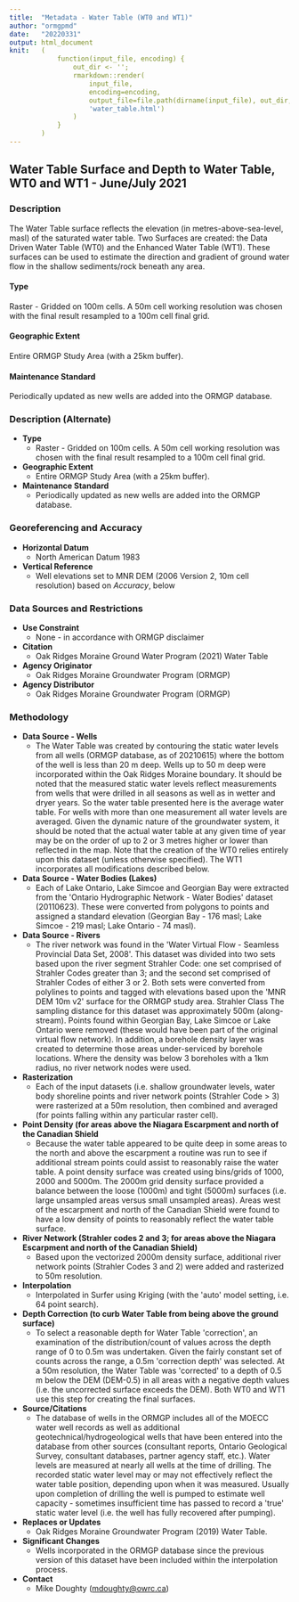 ```yaml
---
title:  "Metadata - Water Table (WT0 and WT1)"
author: "ormgpmd"
date:   "20220331"
output: html_document
knit:   (
            function(input_file, encoding) {
                out_dir <- '';
                rmarkdown::render(
                    input_file,
                    encoding=encoding,
                    output_file=file.path(dirname(input_file), out_dir,
                    'water_table.html')
                )
            }
        )
---
```


## Water Table Surface and Depth to Water Table, WT0 and WT1 - June/July 2021

### Description

The Water Table surface reflects the elevation (in metres-above-sea-level, masl) of the saturated water table.  Two Surfaces are created: the Data Driven Water Table (WT0) and the Enhanced Water Table (WT1).  These surfaces can be used to estimate the direction and gradient of ground water flow in the shallow sediments/rock beneath any area.

#### Type

Raster - Gridded on 100m cells.  A 50m cell working resolution was chosen with the final result resampled to a 100m cell final grid.

#### Geographic Extent

Entire ORMGP Study Area (with a 25km buffer).

#### Maintenance Standard

Periodically updated as new wells are added into the ORMGP database.

### Description (Alternate)

* **Type**
    + Raster - Gridded on 100m cells.  A 50m cell working resolution was chosen with the final result resampled to a 100m cell final grid.
* **Geographic Extent**
    + Entire ORMGP Study Area (with a 25km buffer).
* **Maintenance Standard**
    + Periodically updated as new wells are added into the ORMGP database.

### Georeferencing and Accuracy

* **Horizontal Datum**
    + North American Datum 1983
* **Vertical Reference**
    + Well elevations set to MNR DEM (2006 Version 2, 10m cell resolution) based on *Accuracy*, below

### Data Sources and Restrictions

* **Use Constraint**
    + None - in accordance with ORMGP disclaimer
* **Citation**
    + Oak Ridges Moraine Ground Water Program (2021) Water Table
* **Agency Originator**
    + Oak Ridges Moraine Groundwater Program (ORMGP)
* **Agency Distributor**
    + Oak Ridges Moraine Groundwater Program (ORMGP)

### Methodology

* **Data Source - Wells**
    + The Water Table was created by contouring the static water levels from all wells (ORMGP database, as of 20210615) where the bottom of the well is less than 20 m deep. Wells up to 50 m deep were incorporated within the Oak Ridges Moraine boundary. It should be noted that the measured static water levels reflect measurements from wells that were drilled in all seasons as well as in wetter and dryer years. So the water table presented here is the average water table. For wells with more than one measurement all water levels are averaged.  Given the dynamic nature of the groundwater system, it should be noted that the actual water table at any given time of year may be on the order of up to 2 or 3 metres higher or lower than reflected in the map.  Note that the creation of the WT0 relies entirely upon this dataset (unless otherwise specified).  The WT1 incorporates all modifications described below.
* **Data Source - Water Bodies (Lakes)**
    + Each of Lake Ontario, Lake Simcoe and Georgian Bay were extracted from the 'Ontario Hydrographic Network - Water Bodies' dataset (20110623).  These were converted from polygons to points and assigned a standard elevation (Georgian Bay - 176 masl; Lake Simcoe - 219 masl; Lake Ontario - 74 masl).
* **Data Source - Rivers**
    + The river network was found in the 'Water Virtual Flow - Seamless Provincial Data Set, 2008'.  This dataset was divided into two sets based upon the river segment Strahler Code: one set comprised of Strahler Codes greater than 3; and the second set comprised of Strahler Codes of either 3 or 2.  Both sets were converted from polylines to points and tagged with elevations based upon the 'MNR DEM 10m v2' surface for the ORMGP study area.  Strahler Class The sampling distance for this dataset was approximately 500m (along-stream).  Points found within Georgian Bay, Lake Simcoe or Lake Ontario were removed (these would have been part of the original virtual flow network).  In addition, a borehole density layer was created to determine those areas under-serviced by borehole locations.  Where the density was below 3 boreholes with a 1km radius, no river network nodes were used.
* **Rasterization**
    + Each of the input datasets (i.e. shallow groundwater levels, water body shoreline points and river network points (Strahler Code > 3) were rasterized at a 50m resolution, then combined and averaged (for points falling within any particular raster cell).
* **Point Density (for areas above the Niagara Escarpment and north of the Canadian Shield**
    + Because the water table appeared to be quite deep in some areas to the north and above the escarpment a routine was run to see if additional stream points could assist to reasonably raise the water table. A point density surface was created using bins/grids of 1000, 2000 and 5000m. The 2000m grid density surface provided a balance between the loose (1000m) and tight (5000m) surfaces (i.e. large unsampled areas versus small unsampled areas). Areas west of the escarpment and north of the Canadian Shield were found to have a low density of points to reasonably reflect the water table surface.
* **River Network (Strahler codes 2 and 3; for areas above the Niagara Escarpment and north of the Canadian Shield)**
    + Based upon the vectorized 2000m density surface, additional river network points (Strahler Codes 3 and 2) were added and rasterized to 50m resolution.
* **Interpolation**
    + Interpolated in Surfer using Kriging (with the 'auto' model setting, i.e. 64 point search).
* **Depth Correction (to curb Water Table from being above the ground surface)**
    + To select a reasonable depth for Water Table 'correction', an examination of the distribution/count of values across the depth range of 0 to 0.5m was undertaken.  Given the fairly constant set of counts across the range, a 0.5m 'correction depth' was selected.  At a 50m resolution, the Water Table was 'corrected' to a depth of 0.5 m below the DEM (DEM-0.5) in all areas with a negative depth values (i.e. the uncorrected surface exceeds the DEM).  Both WT0 and WT1 use this step for creating the final surfaces.
* **Source/Citations**
    + The database of wells in the ORMGP includes all of the MOECC water well records as well as additional geotechnical/hydrogeological wells that have been entered into the database from other sources (consultant reports, Ontario Geological Survey, consultant databases, partner agency staff, etc.). Water levels are measured at nearly all wells at the time of drilling.  The recorded static water level may or may not effectively reflect the water table position, depending upon when it was measured. Usually upon completion of drilling the well is pumped to estimate well capacity - sometimes insufficient time has passed to record a 'true' static water level (i.e. the well has fully recovered after pumping).
* **Replaces or Updates**
    + Oak Ridges Moraine Groundwater Program (2019) Water Table.
* **Significant Changes**
    + Wells incorporated in the ORMGP database since the previous version of this dataset have been included within the interpolation process.
* **Contact**
    + Mike Doughty (mdoughty@owrc.ca)




